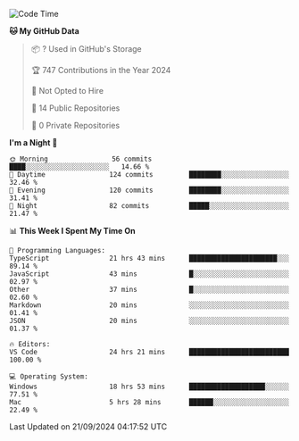 <!--START_SECTION:waka-->
![Code Time](http://img.shields.io/badge/Code%20Time-6%2C139%20hrs%2045%20mins-blue)

**🐱 My GitHub Data** 

> 📦 ? Used in GitHub's Storage 
 > 
> 🏆 747 Contributions in the Year 2024
 > 
> 🚫 Not Opted to Hire
 > 
> 📜 14 Public Repositories 
 > 
> 🔑 0 Private Repositories 
 > 
**I'm a Night 🦉** 

```text
🌞 Morning                56 commits          ████░░░░░░░░░░░░░░░░░░░░░   14.66 % 
🌆 Daytime                124 commits         ████████░░░░░░░░░░░░░░░░░   32.46 % 
🌃 Evening                120 commits         ████████░░░░░░░░░░░░░░░░░   31.41 % 
🌙 Night                  82 commits          █████░░░░░░░░░░░░░░░░░░░░   21.47 % 
```


📊 **This Week I Spent My Time On** 

```text
💬 Programming Languages: 
TypeScript               21 hrs 43 mins      ██████████████████████░░░   89.14 % 
JavaScript               43 mins             █░░░░░░░░░░░░░░░░░░░░░░░░   02.97 % 
Other                    37 mins             █░░░░░░░░░░░░░░░░░░░░░░░░   02.60 % 
Markdown                 20 mins             ░░░░░░░░░░░░░░░░░░░░░░░░░   01.41 % 
JSON                     20 mins             ░░░░░░░░░░░░░░░░░░░░░░░░░   01.37 % 

🔥 Editors: 
VS Code                  24 hrs 21 mins      █████████████████████████   100.00 % 

💻 Operating System: 
Windows                  18 hrs 53 mins      ███████████████████░░░░░░   77.51 % 
Mac                      5 hrs 28 mins       ██████░░░░░░░░░░░░░░░░░░░   22.49 % 
```


 Last Updated on 21/09/2024 04:17:52 UTC
<!--END_SECTION:waka-->


